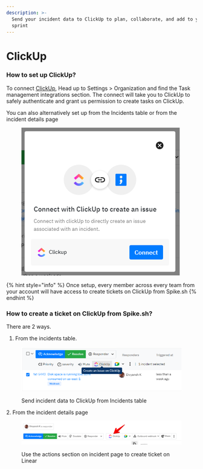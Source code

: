 ```yaml
---
description: >-
  Send your incident data to ClickUp to plan, collaborate, and add to your next
  sprint
---
```


# ClickUp

### How to set up ClickUp?

To connect [ClickUp](https://clickup.com), Head up to Settings > Organization and find the Task management integrations section. The connect will take you to ClickUp to safely authenticate and grant us permission to create tasks on ClickUp.&#x20;

You can also alternatively set up from the Incidents table or from the incident details page

<figure><img src="../../.gitbook/assets/image (9).png" alt=""><figcaption></figcaption></figure>

{% hint style="info" %}
Once setup, every member across every team from your account will have access to create tickets on ClickUp from Spike.sh
{% endhint %}

### How to create a ticket on ClickUp from Spike.sh?

There are 2 ways.&#x20;

1. From the incidents table.&#x20;

<figure><img src="../../.gitbook/assets/image (4).png" alt=""><figcaption><p>Send incident data to ClickUp from Incidents table</p></figcaption></figure>

&#x20; 2\. From the incident details page

<figure><img src="../../.gitbook/assets/clickup.png" alt=""><figcaption><p>Use the actions section on incident page to create ticket on Linear</p></figcaption></figure>





